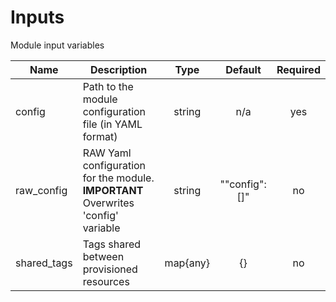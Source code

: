 # Inputs

Module input variables

| Name | Description | Type | Default | Required |
|------|-------------|:----:|:-----:|:-----:|
| config | Path to the module configuration file (in YAML format) | string | n/a | yes |
| raw_config | RAW Yaml configuration for the module. **IMPORTANT** Overwrites 'config' variable | string | "\"config\": []" | no |
| shared_tags | Tags shared between provisioned resources | map{any} | \{\} | no |
